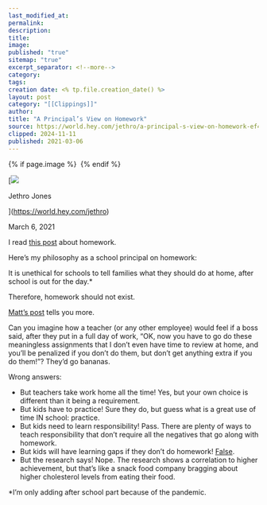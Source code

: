 ```yaml
---
last_modified_at: 
permalink: 
description: 
title: 
image: 
published: "true"
sitemap: "true"
excerpt_separator: <!--more-->
category: 
tags: 
creation date: <% tp.file.creation_date() %>
layout: post
category: "[[Clippings]]"
author: 
title: "A Principal’s View on Homework"
source: https://world.hey.com/jethro/a-principal-s-view-on-homework-ef4d6ad9
clipped: 2024-11-11
published: 2021-03-06
---
```



{% if page.image %} <img src="{{ page.image }}" alt=""> {% endif %}

[![](https://world.hey.com/jethro/avatar-40bd048fb7cc6850d42ef0957b5f0c498bfea84d)

Jethro Jones

](https://world.hey.com/jethro)

March 6, 2021

I read [this post](https://world.hey.com/mattsmith/homework-9b0e2e76) about homework.

Here’s my philosophy as a school principal on homework:

It is unethical for schools to tell families what they should do at home, after school is out for the day.\*

Therefore, homework should not exist.

[Matt’s post](https://world.hey.com/mattsmith/homework-9b0e2e76) tells you more. 

Can you imagine how a teacher (or any other employee) would feel if a boss said, after they put in a full day of work, “OK, now you have to go do these meaningless assignments that I don’t even have time to review at home, and you’ll be penalized if you don’t do them, but don’t get anything extra if you do them!”? They’d go bananas. 

Wrong answers:

-   But teachers take work home all the time! Yes, but your own choice is different than it being a requirement. 
-   But kids have to practice! Sure they do, but guess what is a great use of time IN school: practice. 
-   But kids need to learn responsibility! Pass. There are plenty of ways to teach responsibility that don’t require all the negatives that go along with homework.  
-   But kids will have learning gaps if they don’t do homework! [False](https://world.hey.com/jethro/theres-no-such-thing-as-learning-loss-or-learning-gaps-or-what-learning-actually-looks-like-d6955108). 
-   But the research says! Nope. The research shows a correlation to higher achievement, but that’s like a snack food company bragging about higher cholesterol levels from eating their food. 

\*I’m only adding after school part because of the pandemic.
